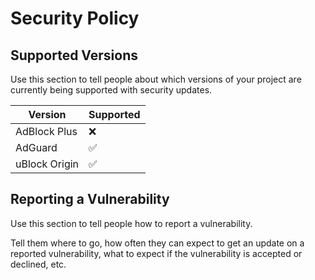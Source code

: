 # Security Policy

## Supported Versions

Use this section to tell people about which versions of your project are
currently being supported with security updates.

| Version       | Supported          |
| ------------- | ------------------ |
| AdBlock Plus  | :x:                |
| AdGuard       | :white_check_mark: |
| uBlock Origin | :white_check_mark: |

## Reporting a Vulnerability

Use this section to tell people how to report a vulnerability.

Tell them where to go, how often they can expect to get an update on a
reported vulnerability, what to expect if the vulnerability is accepted or
declined, etc.
